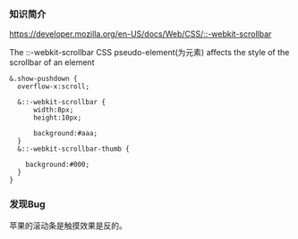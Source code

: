 ### 知识简介
<https://developer.mozilla.org/en-US/docs/Web/CSS/::-webkit-scrollbar>

The ::-webkit-scrollbar CSS pseudo-element(为元素) affects the style of the scrollbar of an element

```
&.show-pushdown {
  overflow-x:scroll;

  &::-webkit-scrollbar {
      width:8px;
      height:10px;

      background:#aaa;
  }
  &::-webkit-scrollbar-thumb {
    
    background:#000;
  }
}
```

### 发现Bug
苹果的滚动条是触摸效果是反的。